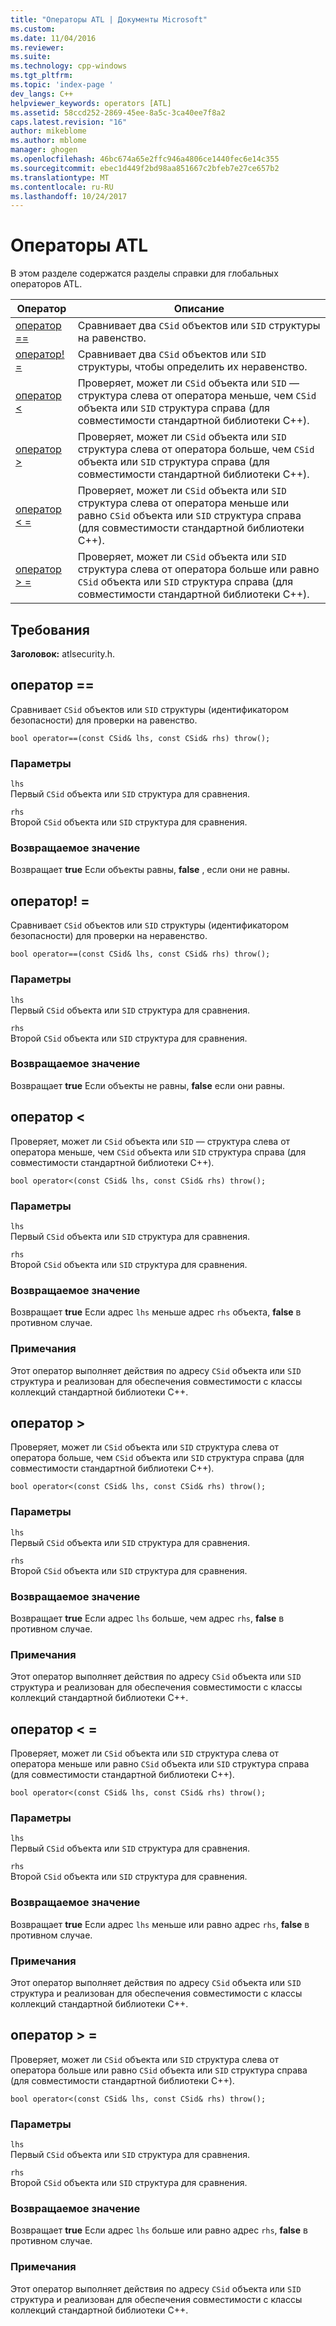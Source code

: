 ```yaml
---
title: "Операторы ATL | Документы Microsoft"
ms.custom: 
ms.date: 11/04/2016
ms.reviewer: 
ms.suite: 
ms.technology: cpp-windows
ms.tgt_pltfrm: 
ms.topic: 'index-page '
dev_langs: C++
helpviewer_keywords: operators [ATL]
ms.assetid: 58ccd252-2869-45ee-8a5c-3ca40ee7f8a2
caps.latest.revision: "16"
author: mikeblome
ms.author: mblome
manager: ghogen
ms.openlocfilehash: 46bc674a65e2ffc946a4806ce1440fec6e14c355
ms.sourcegitcommit: ebec1d449f2bd98aa851667c2bfeb7e27ce657b2
ms.translationtype: MT
ms.contentlocale: ru-RU
ms.lasthandoff: 10/24/2017
---
```

# <a name="atl-operators"></a>Операторы ATL
В этом разделе содержатся разделы справки для глобальных операторов ATL.  
  
|Оператор|Описание|  
|--------------|-----------------|  
|[оператор ==](#operator_eq_eq)|Сравнивает два `CSid` объектов или `SID` структуры на равенство.|  
|[оператор! =](#operator_neq)|Сравнивает два `CSid` объектов или `SID` структуры, чтобы определить их неравенство.|  
|[оператор <](#operator_lt)|Проверяет, может ли `CSid` объекта или `SID` — структура слева от оператора меньше, чем `CSid` объекта или `SID` структура справа (для совместимости стандартной библиотеки C++).|  
|[оператор >](#operator_gt)|Проверяет, может ли `CSid` объекта или `SID` структура слева от оператора больше, чем `CSid` объекта или `SID` структура справа (для совместимости стандартной библиотеки C++).|  
|[оператор < =](#operator_lt__eq)|Проверяет, может ли `CSid` объекта или `SID` структура слева от оператора меньше или равно `CSid` объекта или `SID` структура справа (для совместимости стандартной библиотеки C++).|  
|[оператор > =](#operator_gt__eq)|Проверяет, может ли `CSid` объекта или `SID` структура слева от оператора больше или равно `CSid` объекта или `SID` структура справа (для совместимости стандартной библиотеки C++).|  
  
## <a name="requirements"></a>Требования  
 **Заголовок:** atlsecurity.h.  
  
##  <a name="operator_eq_eq"></a>оператор ==  
 Сравнивает `CSid` объектов или `SID` структуры (идентификатором безопасности) для проверки на равенство.  
  
```   
bool operator==(const CSid& lhs, const CSid& rhs) throw(); 
```  
  
### <a name="parameters"></a>Параметры  
 `lhs`  
 Первый `CSid` объекта или `SID` структура для сравнения.  
  
 `rhs`  
 Второй `CSid` объекта или `SID` структура для сравнения.  
  
### <a name="return-value"></a>Возвращаемое значение  
 Возвращает **true** Если объекты равны, **false** , если они не равны.  
  
##  <a name="operator_neq"></a>оператор! =  
 Сравнивает `CSid` объектов или `SID` структуры (идентификатором безопасности) для проверки на неравенство.  
  
```   
bool operator==(const CSid& lhs, const CSid& rhs) throw(); 
```  
  
### <a name="parameters"></a>Параметры  
 `lhs`  
 Первый `CSid` объекта или `SID` структура для сравнения.  
  
 `rhs`  
 Второй `CSid` объекта или `SID` структура для сравнения.  
  
### <a name="return-value"></a>Возвращаемое значение  
 Возвращает **true** Если объекты не равны, **false** если они равны.  
  
##  <a name="operator_lt"></a>оператор <  
 Проверяет, может ли `CSid` объекта или `SID` — структура слева от оператора меньше, чем `CSid` объекта или `SID` структура справа (для совместимости стандартной библиотеки C++).  
  
```   
bool operator<(const CSid& lhs, const CSid& rhs) throw(); 
```  
  
### <a name="parameters"></a>Параметры  
 `lhs`  
 Первый `CSid` объекта или `SID` структура для сравнения.  
  
 `rhs`  
 Второй `CSid` объекта или `SID` структура для сравнения.  
  
### <a name="return-value"></a>Возвращаемое значение  
 Возвращает **true** Если адрес `lhs` меньше адрес `rhs` объекта, **false** в противном случае.  
  
### <a name="remarks"></a>Примечания  
 Этот оператор выполняет действия по адресу `CSid` объекта или `SID` структура и реализован для обеспечения совместимости с классы коллекций стандартной библиотеки C++.  
  
##  <a name="operator_gt"></a>оператор >  
 Проверяет, может ли `CSid` объекта или `SID` структура слева от оператора больше, чем `CSid` объекта или `SID` структура справа (для совместимости стандартной библиотеки C++).  
  
```   
bool operator<(const CSid& lhs, const CSid& rhs) throw(); 
```  
  
### <a name="parameters"></a>Параметры  
 `lhs`  
 Первый `CSid` объекта или `SID` структура для сравнения.  
  
 `rhs`  
 Второй `CSid` объекта или `SID` структура для сравнения.  
  
### <a name="return-value"></a>Возвращаемое значение  
 Возвращает **true** Если адрес `lhs` больше, чем адрес `rhs`, **false** в противном случае.  
  
### <a name="remarks"></a>Примечания  
 Этот оператор выполняет действия по адресу `CSid` объекта или `SID` структура и реализован для обеспечения совместимости с классы коллекций стандартной библиотеки C++.  
  
##  <a name="operator_lt__eq"></a>оператор < =  
 Проверяет, может ли `CSid` объекта или `SID` структура слева от оператора меньше или равно `CSid` объекта или `SID` структура справа (для совместимости стандартной библиотеки C++).  
  
```   
bool operator<(const CSid& lhs, const CSid& rhs) throw(); 
```  
  
### <a name="parameters"></a>Параметры  
 `lhs`  
 Первый `CSid` объекта или `SID` структура для сравнения.  
  
 `rhs`  
 Второй `CSid` объекта или `SID` структура для сравнения.  
  
### <a name="return-value"></a>Возвращаемое значение  
 Возвращает **true** Если адрес `lhs` меньше или равно адрес `rhs`, **false** в противном случае.  
  
### <a name="remarks"></a>Примечания  
 Этот оператор выполняет действия по адресу `CSid` объекта или `SID` структура и реализован для обеспечения совместимости с классы коллекций стандартной библиотеки C++.  
  
##  <a name="operator_gt__eq"></a>оператор > =  
 Проверяет, может ли `CSid` объекта или `SID` структура слева от оператора больше или равно `CSid` объекта или `SID` структура справа (для совместимости стандартной библиотеки C++).  
  
```   
bool operator<(const CSid& lhs, const CSid& rhs) throw(); 
```  
  
### <a name="parameters"></a>Параметры  
 `lhs`  
 Первый `CSid` объекта или `SID` структура для сравнения.  
  
 `rhs`  
 Второй `CSid` объекта или `SID` структура для сравнения.  
  
### <a name="return-value"></a>Возвращаемое значение  
 Возвращает **true** Если адрес `lhs` больше или равно адрес `rhs`, **false** в противном случае.  
  
### <a name="remarks"></a>Примечания  
 Этот оператор выполняет действия по адресу `CSid` объекта или `SID` структура и реализован для обеспечения совместимости с классы коллекций стандартной библиотеки C++.



